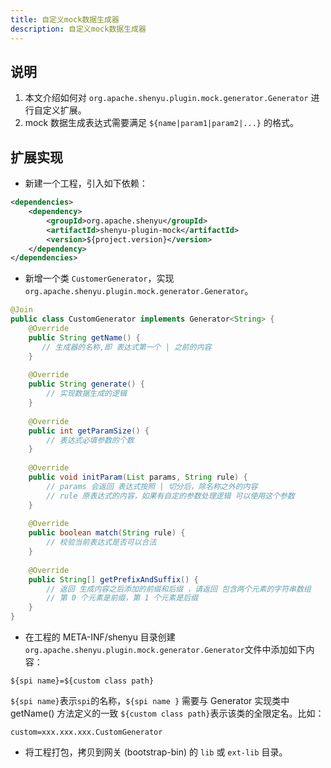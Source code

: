 ```yaml
---
title: 自定义mock数据生成器
description: 自定义mock数据生成器
---
```

## 说明

1. 本文介绍如何对 `org.apache.shenyu.plugin.mock.generator.Generator` 进行自定义扩展。
2. mock 数据生成表达式需要满足 `${name|param1|param2|...}` 的格式。

## 扩展实现

* 新建一个工程，引入如下依赖：

```xml
<dependencies>
    <dependency>
        <groupId>org.apache.shenyu</groupId>
        <artifactId>shenyu-plugin-mock</artifactId>
        <version>${project.version}</version>
    </dependency>
</dependencies>
```

* 新增一个类 `CustomerGenerator`，实现 `org.apache.shenyu.plugin.mock.generator.Generator`。

```java
@Join
public class CustomGenerator implements Generator<String> {
    @Override
    public String getName() {
       // 生成器的名称,即 表达式第一个 | 之前的内容
    }
    
    @Override
    public String generate() {
        // 实现数据生成的逻辑
    }
    
    @Override
    public int getParamSize() {
        // 表达式必填参数的个数
    }
    
    @Override
    public void initParam(List params, String rule) {
        // params 会返回 表达式按照 | 切分后，除名称之外的内容
        // rule 原表达式的内容，如果有自定的参数处理逻辑 可以使用这个参数
    }
    
    @Override
    public boolean match(String rule) {
        // 校验当前表达式是否可以合法
    }
    
    @Override
    public String[] getPrefixAndSuffix() {
        // 返回 生成内容之后添加的前缀和后缀 ，请返回 包含两个元素的字符串数组
        // 第 0 个元素是前缀，第 1 个元素是后缀
    }
}
```

* 在工程的 META-INF/shenyu 目录创建 `org.apache.shenyu.plugin.mock.generator.Generator`文件中添加如下内容：

```shell script
${spi name}=${custom class path}
``` 

`${spi name}`表示`spi`的名称，`${spi name }` 需要与 Generator 实现类中 getName() 方法定义的一致 `${custom class path}`表示该类的全限定名。比如：

```shell script
custom=xxx.xxx.xxx.CustomGenerator
```

* 将工程打包，拷贝到网关 (bootstrap-bin) 的 `lib` 或 `ext-lib` 目录。
